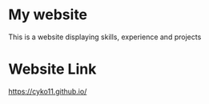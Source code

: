 # My website
This is a website displaying skills, experience and projects

# Website Link
https://cyko11.github.io/
